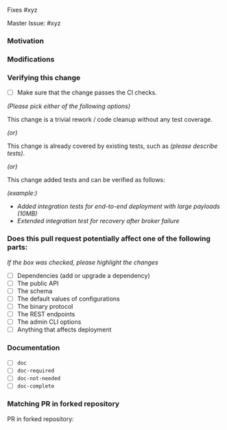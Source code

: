 <!--
### Contribution Checklist
  
  - PR title format should be *[type][component] summary*. For details, see *[Guideline - Pulsar PR Naming Convention](https://docs.google.com/document/d/1d8Pw6ZbWk-_pCKdOmdvx9rnhPiyuxwq60_TrD68d7BA/edit#heading=h.trs9rsex3xom)*. 

  - Fill out the template below to describe the changes contributed by the pull request. That will give reviewers the context they need to do the review.
  
  - Each pull request should address only one issue, not mix up code from multiple issues.
  
  - Each commit in the pull request has a meaningful commit message

  - Once all items of the checklist are addressed, remove the above text and this checklist, leaving only the filled out template below.
-->

<!-- Either this PR fixes an issue, -->

Fixes #xyz

<!-- or this PR is one task of an issue -->

Master Issue: #xyz

### Motivation

<!-- Explain here the context, and why you're making that change. What is the problem you're trying to solve. -->

### Modifications

<!-- Describe the modifications you've done. -->

### Verifying this change

- [ ] Make sure that the change passes the CI checks.

*(Please pick either of the following options)*

This change is a trivial rework / code cleanup without any test coverage.

*(or)*

This change is already covered by existing tests, such as *(please describe tests)*.

*(or)*

This change added tests and can be verified as follows:

*(example:)*
  - *Added integration tests for end-to-end deployment with large payloads (10MB)*
  - *Extended integration test for recovery after broker failure*

### Does this pull request potentially affect one of the following parts:

*If the box was checked, please highlight the changes*

- [ ] Dependencies (add or upgrade a dependency)
- [ ] The public API
- [ ] The schema
- [ ] The default values of configurations
- [ ] The binary protocol
- [ ] The REST endpoints
- [ ] The admin CLI options
- [ ] Anything that affects deployment

### Documentation

<!-- DO NOT REMOVE THIS SECTION. CHECK THE PROPER BOX ONLY. -->

- [ ] `doc` <!-- Your PR contains doc changes -->
- [ ] `doc-required` <!-- Your PR changes impact docs and you will update later -->
- [ ] `doc-not-needed` <!-- Your PR changes do not impact docs -->
- [ ] `doc-complete` <!-- Docs have been already added -->

### Matching PR in forked repository

PR in forked repository: <!-- ENTER URL HERE -->

<!--
After opening this PR, the build in apache/pulsar will fail and instructions will
be provided for opening a PR in the PR author's forked repository.

apache/pulsar pull requests should be first tested in your own fork since the 
apache/pulsar CI based on GitHub Actions has constrained resources and quota.
GitHub Actions provides separate quota for pull requests that are executed in 
a forked repository.

The tests will be run in the forked repository until all PR review comments have
been handled, the tests pass and the PR is approved by a reviewer.
-->
